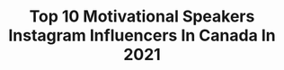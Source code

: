 ---
title: Top 10 Motivational Speakers Instagram Influencers In Canada In 2021
description: >-
  Find top motivational speakers Instagram influencers in Canada in 2021. Most popular hashtags: #motivation #motivationalspeaker #motivationalquotes #love.
platform: Instagram
hits: 19
text_top: Analyze the best Instagram influencers on inBeat.
text_bottom: Our search engine has 19 Instagram influencers like this in Canada for you to pitch.
profiles:
  - username: "lklawes"
    fullname: >-
      Kaitlyn Lawes
    bio: >-
      📍Winnipeg MB, 🇨🇦 • 2X Olympic Gold Medallist • World Champion • Third- @teamjenniferjones • Motivational Speaker
    location: "Canada"
    followers: 23722
    engagement: 653
    commentsToLikes: 0.012656
    id: ck5cbfr7wfc4z0i112qquhkmz
    verified: true
    hashtags: "#manitoba, #repost, #hatsforhope, #icefishing"
  - username: "nasim.jafar.janapolo"
    fullname: >-
      زوج ماجراجوی جهانگرد #جاناپولو
    bio: >-
      World travellers, motivational speakers #janapolo اولین زوج ایرانی که دور دنیا را رکاب زدند و درخت کاشتند 📸 @jana_photography_vancouver نسيم-جعفر🇨🇦
    location: "Canada"
    followers: 5803
    engagement: 1396
    commentsToLikes: 0.025738
    id: ckf5pg2ob5z4e0j23bogtqn4e
    verified: false
    hashtags: "#motorcycletouring, #instabikers, #dreamscape, #motorcycle"
  - username: "annkaplan_ownit"
    fullname: >-
      Dr Ann Kaplan
    bio: >-
      DBA, MBA, MSc, ICD.D Whatever you do, whoever you are...own it. TV Personality, Motivational Speaker, Author, CEO, Real Housewife of Toronto & Mom
    location: "Canada"
    followers: 41089
    engagement: 78
    commentsToLikes: 0.050713
    id: ck6tzrljrbfyc0j719f1011hr
    verified: true
    hashtags: "#happyhalloween, #cooking, #lovemyfamily, #halloweencookingideas"
  - username: "sarahwells400mh"
    fullname: >-
      Sarah Wells
    bio: >-
      🏃🏼‍♀️ Olympian 🥈 Pan Am Silver Medallist 🎤 Motivational #Speaker 🌟 Founder of the @believeinitiative
    location: "Canada"
    followers: 22759
    engagement: 216
    commentsToLikes: 0.033174
    id: ck6uclo3tgc290j71tkkyc168
    verified: true
    hashtags: "#commitment, #alwaysimproving, #dreambigger, #rbcfuturelaunch"
  - username: "millions2billions"
    fullname: >-
      This Page 👇🏼
    bio: >-
      🤷🏻‍♂️ | post best Content 🤘🏼 | This is the page U were 👀 for ✌🏼 | Motivate U for sure 📨 | for business Inquiry 🧑🏻‍💻 | Grow your IG with my help. DM me
    location: "Canada"
    followers: 78824
    engagement: 281
    commentsToLikes: 0.020111
    id: ck8t1g8yzvni60j78cetjmueh
    verified: false
    hashtags: "#leadership, #positivity, #businessminded, #hustle"
  - username: "natalia.armani"
    fullname: >-
      Natalia Armani!
    bio: >-
      #natsbubble #EyeoftheFuture Sister.of.a.Deaf.Adult 📍Toronto 🤟🏼Believe in yourself even when no one else does
    location: "Canada"
    followers: 11352
    engagement: 597
    commentsToLikes: 0.162754
    id: ck8t19t6duy2g0j785ojcrtdx
    verified: false
    hashtags: "#makeuplooks, #morphebabe, #selfawareness, #latina"
  - username: "nubs416"
    fullname: >-
      Talli Osborne
    bio: >-
      🇨🇦 Punk rock optimist dedicated to inspiring the world. ❌ TEDx Speaker. 💓 Music, Cats, Food! This is a safe space!✌🏼💯🏳️‍🌈♿️✊🏾💕🤘🏼
    location: "Canada"
    followers: 9589
    engagement: 611
    commentsToLikes: 0.069735
    id: ck6tobgcud4rc0j71sm5314pr
    verified: false
    hashtags: "#confidenceisbeautiful, #inspiring, #differencesarebeautiful, #inspiration"
  - username: "86_construction_contracting"
    fullname: >-
      86 Construction Contracting C.
    bio: >-
      General contracting. Additions/ structural changes. Kitchens and bathrooms.
    location: "Canada"
    followers: 51018
    engagement: 52
    commentsToLikes: 0.030801
    id: ckaorm0yhntwi0i78guuezg7y
    verified: false
    hashtags: "#handmade, #woodworking, #wood, #toronto"
  - username: "esiemensah"
    fullname: >-
      Esie Mensah
    bio: >-
      Choreographer • Dancer • Teacher • TedXToronto speaker Rihanna • Drake • French Montana • Founder @esiemensahcreations & @blackstarsto 🇬🇭🇨🇦🇹🇬
    location: "Canada"
    followers: 7805
    engagement: 531
    commentsToLikes: 0.123300
    id: ck0vx9mbmxugx0i19owxnclzj
    verified: false
    hashtags: "#esiemensah, #afrowine, #iamablackstar, #soca"
  - username: "paqsofficial"
    fullname: >-
      Philippe Paquette
    bio: >-
      🐺 The Wolfpaq 💰 Big Brother Winner ⚡️ Energetic Alignment Coach (LOA)
    location: "Canada"
    followers: 30179
    engagement: 106
    commentsToLikes: 0.032692
    id: ck5ceqtfpliy70i11bq6j42tl
    verified: false
    hashtags: "#lawofattraction, #inspirational, #inspiration, #personaldevelopment"
---